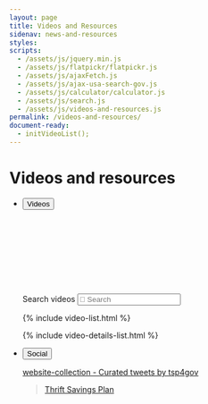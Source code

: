 ```yaml
---
layout: page
title: Videos and Resources
sidenav: news-and-resources
styles:
scripts:
  - /assets/js/jquery.min.js
  - /assets/js/flatpickr/flatpickr.js
  - /assets/js/ajaxFetch.js
  - /assets/js/ajax-usa-search-gov.js
  - /assets/js/calculator/calculator.js
  - /assets/js/search.js
  - /assets/js/videos-and-resources.js
permalink: /videos-and-resources/
document-ready:
  - initVideoList();
---
```


# Videos and resources

<section class="videos-and-resources">
<div class="wrapper">
<ul class="usa-accordion usa-tabs social-media">
<!-- VIDEOS -->
<li>
<button class="usa-accordion-button"
aria-expanded="true"
aria-controls="videos">
Videos
</button>
<div id="videos" class="usa-accordion-content videos">
<div class="video-wrapper">
<!-- EMBED code for single video /embed/[video Id]&rel=0 -->
<!-- <iframe src="https://www.youtube.com/embed/r6rRMcgBNCc&rel=0" frameborder="0" allow="accelerometer; encrypted-media; gyroscope; picture-in-picture" allowfullscreen></iframe> -->
<span id="video-span">
  <iframe id="video-iframe"
    src=""
    frameborder="0" allow="accelerometer; encrypted-media; gyroscope; picture-in-picture"
    allowfullscreen>
  </iframe>
</span>
<!-- EMBED code for playlist /embed/videoseries?list=[playlist ID]&rel=0 -->
<!-- <iframe src="https://www.youtube.com/embed/videoseries?list=PLz_6hPnw1Qq5W5U3hZiD0c05gZKkFStT1&rel=0" frameborder="0" allow="accelerometer; encrypted-media; gyroscope; picture-in-picture" allowfullscreen></iframe> -->

</div>
<div class="usa-grid">
<!-- Search videos -->
<div class="usa-width-one-third search-videos" markdown="1">
<!-- Animated search bar -->
<div class="usa-search usa-search-small">
<label for="browse-titles" class="usa-sr-only">Search videos</label>

<span class="clear-contents-icon">
<input
  type="text"
  name="query"
  id="browse-titles"
  autocomplete="off"
  placeholder="&#xf002; Search"
  onKeyUp="videoOnKeyUp();">
  <span onClick="doVideoSearch('');"></span>
</span>
</div>

{% include video-list.html %}</div>

{% include video-details-list.html %}
</div>
</div>
<!-- end div.video-wrapper -->
</li>
<!-- SOCIAL -->
<li>
<button class="usa-accordion-button"
aria-expanded="false"
aria-controls="social">
Social
</button>
<div id="social" class="usa-accordion-content social">
<div class="usa-grid feeds">

<div class="usa-width-one-half">
<section class="twitter-feed" markdown="1">

<a class="twitter-timeline" href="https://twitter.com/tsp4gov/timelines/1172161252178612224?ref_src=twsrc%5Etfw">website-collection - Curated tweets by tsp4gov</a> <script async src="https://platform.twitter.com/widgets.js" charset="utf-8"></script>

</section>
</div>

<div class="usa-width-one-half">
<section class="facebook-feed">
<!-- Step 2: Place this code wherever you want the plugin to appear on your page. -->
<div class="fb-page"
  data-href="https://www.facebook.com/tsp4gov"
  data-tabs="timeline"
  data-width="500"
  data-height="1000"
  data-small-header="false"
  data-adapt-container-width="true"
  data-hide-cover="false"
  data-show-facepile="true">
  <blockquote cite="https://www.facebook.com/tsp4gov" class="fb-xfbml-parse-ignore"><a href="https://www.facebook.com/tsp4gov">Thrift Savings Plan</a></blockquote>
</div></section>
<!-- Step 1: Include the JavaScript SDK on your page once, ideally right after the opening body tag. -->
<div id="fb-root"></div>
<script async defer crossorigin="anonymous" src="https://connect.facebook.net/en_US/sdk.js#xfbml=1&version=v4.0"></script>
</div>
</div>
</div>
</li>
</ul>
</div> <!-- end div.wrapper -->
</section>

